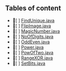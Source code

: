 ## Tables of content
- 📄[ ] [FindUnique.java](./FindUnique.java)
- 📄[ ] [FlipImage.java](./FlipImage.java)
- 📄[ ] [MagicNumber.java](./MagicNumber.java)
- 📄[ ] [NoOfDigits.java](./NoOfDigits.java)
- 📄[ ] [OddEven.java](./OddEven.java)
- 📄[ ] [Power.java](./Power.java)
- 📄[ ] [PowOfTwo.java](./PowOfTwo.java)
- 📄[ ] [RangeXOR.java](./RangeXOR.java)
- 📄[ ] [SetBits.java](./SetBits.java)
